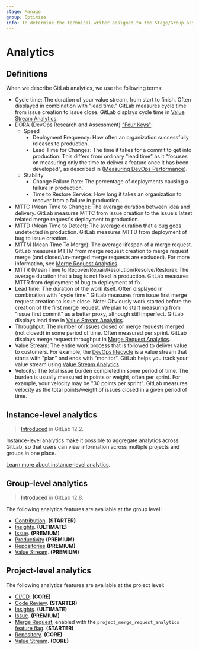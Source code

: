 ```yaml
---
stage: Manage
group: Optimize
info: To determine the technical writer assigned to the Stage/Group associated with this page, see https://about.gitlab.com/handbook/engineering/ux/technical-writing/#assignments
---
```


# Analytics

## Definitions

When we describe GitLab analytics, we use the following terms:

- Cycle time: The duration of your value stream, from start to finish. Often displayed in combination with "lead time." GitLab measures cycle time from issue creation to issue close. GitLab displays cycle time in [Value Stream Analytics](value_stream_analytics.md).
- DORA (DevOps Research and Assessment) ["Four Keys"](https://cloud.google.com/blog/products/devops-sre/using-the-four-keys-to-measure-your-devops-performance):
  - Speed
    - Deployment Frequency: How often an organization successfully releases to production.
    - Lead Time for Changes: The time it takes for a commit to get into production. This differs from ordinary "lead time" as it "focuses on measuring only the time to deliver a feature once it has been developed",
as described in ([Measuring DevOps Performance](https://devops.com/measuring-devops-performance/)).
  - Stability
    - Change Failure Rate: The percentage of deployments causing a failure in production.
    - Time to Restore Service: How long it takes an organization to recover from a failure in production.
- MTTC (Mean Time to Change): The average duration between idea and delivery. GitLab measures MTTC from issue creation to the issue's latest related merge request's deployment to production.
- MTTD (Mean Time to Detect): The average duration that a bug goes undetected in production. GitLab measures MTTD from deployment of bug to issue creation.
- MTTM (Mean Time To Merge): The average lifespan of a merge request. GitLab measures MTTM from merge request creation to merge request merge (and closed/un-merged merge requests are excluded). For more information, see [Merge Request Analytics](merge_request_analytics.md).
- MTTR (Mean Time to Recover/Repair/Resolution/Resolve/Restore): The average duration that a bug is not fixed in production. GitLab measures MTTR from deployment of bug to deployment of fix.
- Lead time: The duration of the work itself. Often displayed in combination with "cycle time." GitLab measures from issue first merge request creation to issue close. Note: Obviously work started before the creation of the first merge request. We plan to start measuring from "issue first commit" as a better proxy, although still imperfect. GitLab displays lead time in [Value Stream Analytics](value_stream_analytics.md).
- Throughput: The number of issues closed or merge requests merged (not closed) in some period of time. Often measured per sprint. GitLab displays merge request throughput in [Merge Request Analytics](merge_request_analytics.md).
- Value Stream: The entire work process that is followed to deliver value to customers. For example, the [DevOps lifecycle](https://about.gitlab.com/stages-devops-lifecycle/) is a value stream that starts with "plan" and ends with "monitor". GitLab helps you track your value stream using [Value Stream Analytics](value_stream_analytics.md).
- Velocity: The total issue burden completed in some period of time. The burden is usually measured in points or weight, often per sprint. For example, your velocity may be "30 points per sprint". GitLab measures velocity as the total points/weight of issues closed in a given period of time.

## Instance-level analytics

> [Introduced](https://gitlab.com/gitlab-org/gitlab/-/issues/12077) in GitLab 12.2.

Instance-level analytics make it possible to aggregate analytics across
GitLab, so that users can view information across multiple projects and groups
in one place.

[Learn more about instance-level analytics](../admin_area/analytics/index.md).

## Group-level analytics

> [Introduced](https://gitlab.com/gitlab-org/gitlab/-/issues/195979) in GitLab 12.8.

The following analytics features are available at the group level:

- [Contribution](../group/contribution_analytics/index.md). **(STARTER)**
- [Insights](../group/insights/index.md). **(ULTIMATE)**
- [Issue](../group/issues_analytics/index.md). **(PREMIUM)**
- [Productivity](productivity_analytics.md) **(PREMIUM)**
- [Repositories](../group/repositories_analytics/index.md) **(PREMIUM)**
- [Value Stream](value_stream_analytics.md). **(PREMIUM)**

## Project-level analytics

The following analytics features are available at the project level:

- [CI/CD](ci_cd_analytics.md). **(CORE)**
- [Code Review](code_review_analytics.md). **(STARTER)**
- [Insights](../project/insights/index.md). **(ULTIMATE)**
- [Issue](../group/issues_analytics/index.md). **(PREMIUM)**
- [Merge Request](merge_request_analytics.md), enabled with the `project_merge_request_analytics`
  [feature flag](../../development/feature_flags/development.md#enabling-a-feature-flag-locally-in-development). **(STARTER)**
- [Repository](repository_analytics.md). **(CORE)**
- [Value Stream](value_stream_analytics.md). **(CORE)**
